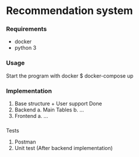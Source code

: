 # Recommendation system

### Requirements
- docker
- python 3

### Usage
Start the program with docker
  $ docker-compose up


### Implementation
   1. Base structure + User support Done
   2. Backend
      a. Main Tables
      b. ...               
   3. Frontend
      a. ...

###
  Tests
  1. Postman
  2. Unit test (After backend implementation)
